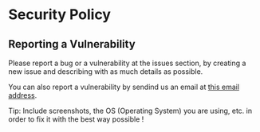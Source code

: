 # Security Policy

## Reporting a Vulnerability

Please report a bug or a vulnerability at the issues section, by creating a new issue and describing with as much details as possible.

You can also report a vulnerability by sendind us an email at <a href="mailto:new92github@gmail.com">this email address</a>.

Tip: Include screenshots, the OS (Operating System) you are using, etc. in order to fix it with the best way possible !
